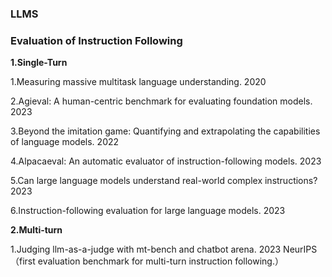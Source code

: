 ### LLMS

### Evaluation of Instruction Following

**1.Single-Turn**

1.Measuring massive multitask language understanding. 2020

2.Agieval: A human-centric benchmark for evaluating foundation models. 2023

3.Beyond the imitation game: Quantifying and extrapolating the capabilities of language models. 2022

4.Alpacaeval: An automatic evaluator of instruction-following models. 2023

5.Can large language models understand real-world complex instructions? 2023

6.Instruction-following evaluation for large language models. 2023


**2.Multi-turn**

1.Judging llm-as-a-judge with mt-bench and chatbot arena. 2023 NeurIPS（first evaluation benchmark for multi-turn instruction following.）
